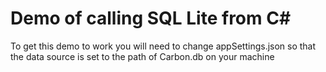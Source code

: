 # Demo of calling SQL Lite from C#

To get this demo to work you will need to change appSettings.json so that the data source is set to the path of Carbon.db on your machine<br/>